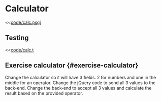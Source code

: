 # Calculator

<<[code/calc.psgi](code/calc.psgi)

## Testing

<<[code/calc.t](code/calc.t)

## Exercise calculator {#exercise-calculator}

Change the calculator so it will have 3 fields. 2 for numbers and one in the middle for an operator.
Change the jQuery code to send all 3 values to the back-end.
Change the back-end to accept all 3 values and calculate the result based on the provided operator.

